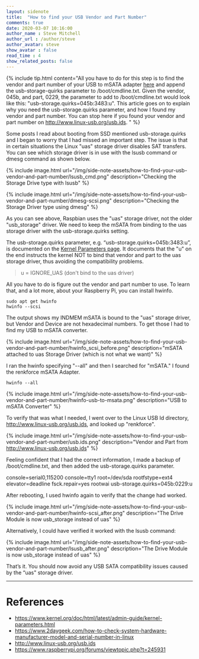 ```yaml
---
layout: sidenote
title:  "How to find your USB Vendor and Part Number"
comments: true
date: 2020-03-07 10:16:00
author_name : Steve Mitchell
author_url : /author/steve
author_avatar: steve
show_avatar : false
read_time : 4
show_related_posts: false
---
```

{% include tip.html content="All you have to do for this step is to find the vendor and part number of your USB to mSATA adapter <a href='http://www.linux-usb.org/usb.ids'>here</a> and append the usb-storage-quirks parameter to /boot/cmdline.txt. 
 Given the vendor, 045b, and part, 0229, the parameter to add to /boot/cmdline.txt would look like this: \"usb-storage.quirks=045b:3483:u\". This article goes on to explain why you need the usb-storage.quirks parameter, and how I found my vendor and part number. You can stop here if you found your vendor and part number on <a href='http://www.linux-usb.org/usb.ids'>http://www.linux-usb.org/usb.ids</a>.
" %}

Some posts I read about booting from SSD mentioned usb-storage.quirks and I began to worry that I had missed an important step. The issue is that in certain situations the Linux "uas" storage driver disables SAT transfers. You can see which storage driver is in use with the lsusb command or dmesg command as shown below.

{% include image.html url="/img/side-note-assets/how-to-find-your-usb-vendor-and-part-number/lsusb_cmd.png" description="Checking the Storage Drive type with lsusb" %}

{% include image.html url="/img/side-note-assets/how-to-find-your-usb-vendor-and-part-number/dmesg-scsi.png" description="Checking the Storage Driver type using dmesg" %}

As you can see above, Raspbian uses the "uas" storage driver, not the older "usb_storage" driver. We need to keep the mSATA from binding to the uas storage driver with the usb-storage.quirks setting. 

The usb-storage.quirks parameter, e.g. “usb-storage.quirks=045b:3483:u”, is documented on the <a href="https://www.kernel.org/doc/html/latest/admin-guide/kernel-parameters.html">Kernel Parameters page</a>. It documents that the "u" on the end instructs the kernel NOT to bind that vendor and part to the uas storage driver, thus avoiding the compatibility problems.

> u = IGNORE_UAS (don't bind to the uas driver)

All you have to do is figure out the vendor and part number to use. To learn that, and a lot more, about your Raspberry Pi, you can install hwinfo.

```shell
sudo apt get hwinfo
hwinfo --scsi
```

The output shows my INDMEM mSATA is bound to the "uas" storage driver, but Vendor and Device are not hexadecimal numbers. To get those I had to find my USB to mSATA converter.

{% include image.html url="/img/side-note-assets/how-to-find-your-usb-vendor-and-part-number/hwinfo_scsi_before.png" description="mSATA attached to uas Storage Driver (which is not what we want)" %}

I ran the hwinfo specifying "--all" and then I searched for "mSATA." I found the renkforce mSATA Adapter.

```shell
hwinfo --all
```

{% include image.html url="/img/side-note-assets/how-to-find-your-usb-vendor-and-part-number/hwinfo-usb-to-msata.png" description="USB to mSATA Converter" %}

To verify that was what I needed, I went over to the Linux USB Id directory, <a href="http://www.linux-usb.org/usb.ids">http://www.linux-usb.org/usb.ids</a>, and looked up "renkforce".

{% include image.html url="/img/side-note-assets/how-to-find-your-usb-vendor-and-part-number/usb.ids.png" description="Vendor and Part from http://www.linux-usb.org/usb.ids" %}

Feeling confident that I had the correct information, I made a backup of /boot/cmdline.txt, and then added the usb-storage.quirks parameter.

console=serial0,115200 console=tty1 root=/dev/sda rootfstype=ext4 elevator=deadline fsck.repair=yes rootwai usb-storage.quirks=045b:0229:u

After rebooting, I used hwinfo again to verify that the change had worked.

{% include image.html url="/img/side-note-assets/how-to-find-your-usb-vendor-and-part-number/hwinfo-scsi_after.png" description="The Drive Module is now usb_storage instead of uas" %}

Alternatively, I could have verified it worked with the lsusb command:

{% include image.html url="/img/side-note-assets/how-to-find-your-usb-vendor-and-part-number/lsusb_after.png" description="The Drive Module is now usb_storage instead of uas" %}

That’s it. You should now avoid any USB SATA compatibility issues caused by the “uas" storage driver.

----

# References

* <a href="https://www.kernel.org/doc/html/latest/admin-guide/kernel-parameters.html">https://www.kernel.org/doc/html/latest/admin-guide/kernel-parameters.html</a>
* <a href="https://www.2daygeek.com/how-to-check-system-hardware-manufacturer-model-and-serial-number-in-linux/">https://www.2daygeek.com/how-to-check-system-hardware-manufacturer-model-and-serial-number-in-linux</a>
* <a href="http://www.linux-usb.org/usb.ids">http://www.linux-usb.org/usb.ids</a>
* <a href="https://www.raspberrypi.org/forums/viewtopic.php?t=245931">https://www.raspberrypi.org/forums/viewtopic.php?t=245931</a>
